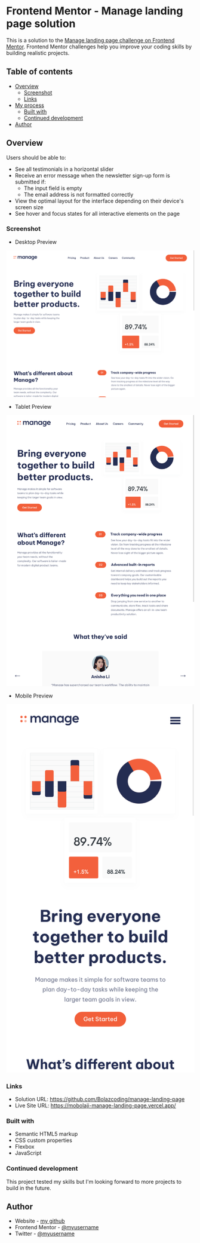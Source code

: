 # Frontend Mentor - Manage landing page solution

This is a solution to the [Manage landing page challenge on Frontend Mentor](https://www.frontendmentor.io/challenges/manage-landing-page-SLXqC6P5). Frontend Mentor challenges help you improve your coding skills by building realistic projects.

## Table of contents

- [Overview](#overview)
  - [Screenshot](#screenshot)
  - [Links](#links)
- [My process](#my-process)
  - [Built with](#built-with)
  - [Continued development](#continued-development)
- [Author](#author)

## Overview

Users should be able to:

- See all testimonials in a horizontal slider
- Receive an error message when the newsletter sign-up form is submitted if:
  - The input field is empty
  - The email address is not formatted correctly
- View the optimal layout for the interface depending on their device's screen size
- See hover and focus states for all interactive elements on the page

### Screenshot

- Desktop Preview

![](./images/Desktop%20Preview.png)

- Tablet Preview

![](./images/Tablet%20Preview.png)

- Mobile Preview

![](./images/Mobile%20Preview.png)

### Links

- Solution URL: https://github.com/Bolazcoding/manage-landing-page
- Live Site URL: https://mobolaji-manage-landing-page.vercel.app/

### Built with

- Semantic HTML5 markup
- CSS custom properties
- Flexbox
- JavaScript

### Continued development

This project tested my skills but I'm looking forward to more projects to build in the future.

## Author

- Website - [my github](https://github.com/Bolazcoding)
- Frontend Mentor - [@myusername](https://www.frontendmentor.io/profile/Bolazcoding)
- Twitter - [@myusername](https://x.com/_joseDev_)
